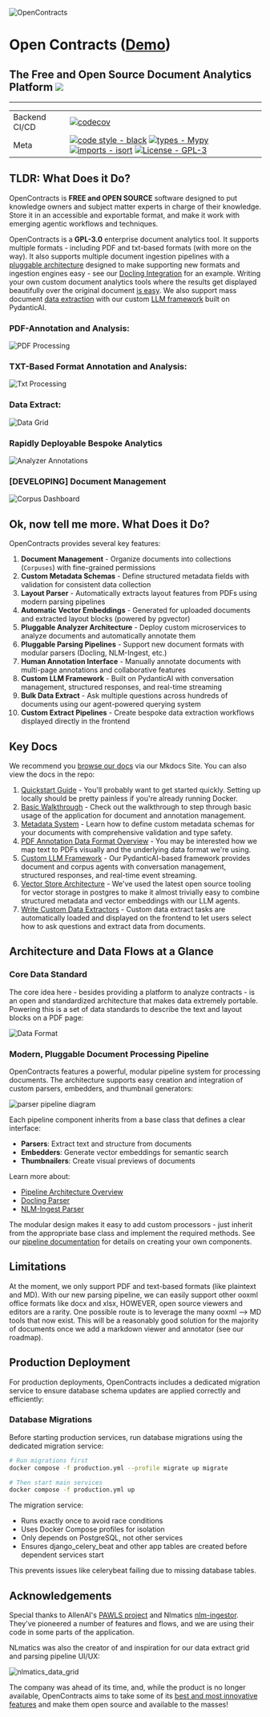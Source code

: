 ![OpenContracts](docs/assets/images/logos/OS_Legal_Logo.png)

# Open Contracts ([Demo](https://contracts.opensource.legal))
## The Free and Open Source Document Analytics Platform [![](https://img.shields.io/static/v1?label=Sponsor&message=%E2%9D%A4&logo=GitHub&color=%23fe8e86)](https://github.com/sponsors/JSv4)


---

| |                                                                                                                                                                                                                                                                                                                                                                                                                                                                                            |
| --- |--------------------------------------------------------------------------------------------------------------------------------------------------------------------------------------------------------------------------------------------------------------------------------------------------------------------------------------------------------------------------------------------------------------------------------------------------------------------------------------------|
| Backend CI/CD | [![codecov](https://codecov.io/gh/Open-Source-Legal/OpenContracts/branch/main/graph/badge.svg?token=RdVsiuaTVz)](https://codecov.io/gh/JSv4/OpenContracts)                                                                                                                                                                                                                                                                                                                  |
| Meta | [![code style - black](https://img.shields.io/badge/code%20style-black-000000.svg)](https://github.com/psf/black) [![types - Mypy](https://img.shields.io/badge/types-Mypy-blue.svg)](https://github.com/python/mypy) [![imports - isort](https://img.shields.io/badge/imports-isort-ef8336.svg)](https://github.com/pycqa/isort) [![License - GPL-3](https://img.shields.io/badge/license-GPLv3-blue)](https://spdx.org/licenses/) |

## TLDR: What Does it Do?

OpenContracts is **FREE and OPEN SOURCE** software designed to put knowledge owners and subject matter experts in charge of their knowledge. Store it in an accessible and exportable format, and make it work with emerging agentic workflows and techniques.

OpenContracts is a **GPL-3.0** enterprise document analytics tool. It supports multiple formats - including PDF and txt-based formats (with more on the way). It also supports multiple document ingestion pipelines with a [pluggable architecture](docs/pipelines/pipeline_overview.md) designed to make supporting new formats and ingestion engines easy - see our [Docling Integration](docs/pipelines/docling_parser.md) for an example. Writing your own custom document analytics tools where the results get displayed beautifully over the original document [is easy](docs/walkthrough/advanced/register-doc-analyzer.md). We also support mass document [data extraction](docs/extract_and_retrieval/data_extraction.md) with our custom [LLM framework](docs/architecture/llms/README.md) built on PydanticAI.

### PDF-Annotation and Analysis:

![PDF Processing](/docs/assets/images/gifs/PDF%20Annotation%20Flow.gif)

### TXT-Based Format Annotation and Analysis:

![Txt Processing](/docs/assets/images/gifs/Txt%20Annotation%20Flow.gif)

### Data Extract:

![Data Grid](docs/assets/images/screenshots/data_grid_image.png)

### Rapidly Deployable Bespoke Analytics

![Analyzer Annotations](docs/assets/images/screenshots/Analyzer_Annotations.png)

### [DEVELOPING] Document Management

![Corpus Dashboard](docs/assets/images/screenshots/corpus_dashboard.png)

## Ok, now tell me more. What Does it Do?

OpenContracts provides several key features:

1. **Document Management** - Organize documents into collections (`Corpuses`) with fine-grained permissions
2. **Custom Metadata Schemas** - Define structured metadata fields with validation for consistent data collection
3. **Layout Parser** - Automatically extracts layout features from PDFs using modern parsing pipelines
4. **Automatic Vector Embeddings** - Generated for uploaded documents and extracted layout blocks (powered by pgvector)
5. **Pluggable Analyzer Architecture** - Deploy custom microservices to analyze documents and automatically annotate them
6. **Pluggable Parsing Pipelines** - Support new document formats with modular parsers (Docling, NLM-Ingest, etc.)
7. **Human Annotation Interface** - Manually annotate documents with multi-page annotations and collaborative features
8. **Custom LLM Framework** - Built on PydanticAI with conversation management, structured responses, and real-time streaming
9. **Bulk Data Extract** - Ask multiple questions across hundreds of documents using our agent-powered querying system
10. **Custom Extract Pipelines** - Create bespoke data extraction workflows displayed directly in the frontend

## Key Docs

We recommend you [browse our docs](https://jsv4.github.io/OpenContracts/) via our Mkdocs Site. You can also view the 
docs in the repo:

1. [Quickstart Guide](docs/quick_start.md) - You'll probably want to get started quickly. Setting up locally should be
   pretty painless if you're already running Docker.
2. [Basic Walkthrough](docs/walkthrough/key-concepts.md) - Check out the walkthrough to step through basic usage of the
   application for document and annotation management.
3. [Metadata System](docs/metadata/metadata_overview.md) - Learn how to define custom metadata schemas for your documents
   with comprehensive validation and type safety.
4. [PDF Annotation Data Format Overview](docs/architecture/PDF-data-layer.md) - You may be interested how we map text to
   PDFs visually and the underlying data format we're using.
5. [Custom LLM Framework](docs/architecture/llms/README.md) - Our PydanticAI-based framework provides 
   document and corpus agents with conversation management, structured responses, and real-time event streaming.
6. [Vector Store Architecture](docs/extract_and_retrieval/vector_stores.md) -
   We've used the latest open source tooling for vector storage in postgres to make it almost trivially easy to
   combine structured metadata and vector embeddings with our LLM agents.
7. [Write Custom Data Extractors](docs/walkthrough/advanced/write-your-own-extractors.md) - Custom data extract tasks are
   automatically loaded and displayed on the frontend to let users select how to ask questions and extract data from documents.

## Architecture and Data Flows at a Glance

### Core Data Standard

The core idea here - besides providing a platform to analyze contracts - is an open and standardized architecture that
makes data extremely portable. Powering this is a set of data standards to describe the text and layout blocks on a PDF
page:

![Data Format](docs/assets/images/diagrams/pawls-annotation-mapping.svg)

### Modern, Pluggable Document Processing Pipeline

OpenContracts features a powerful, modular pipeline system for processing documents. The architecture supports easy creation and integration of custom parsers, embedders, and thumbnail generators:

![parser pipeline diagram](docs/assets/images/diagrams/parser_pipeline.svg)

Each pipeline component inherits from a base class that defines a clear interface:
- **Parsers**: Extract text and structure from documents
- **Embedders**: Generate vector embeddings for semantic search
- **Thumbnailers**: Create visual previews of documents

Learn more about:
- [Pipeline Architecture Overview](docs/pipelines/pipeline_overview.md)
- [Docling Parser](docs/pipelines/docling_parser.md)
- [NLM-Ingest Parser](docs/pipelines/nlm_ingest_parser.md)

The modular design makes it easy to add custom processors - just inherit from the appropriate base class and implement the required methods. See our [pipeline documentation](docs/pipelines/pipeline_overview.md#creating-new-components) for details on creating your own components.

## Limitations

At the moment, we only support PDF and text-based formats (like plaintext and MD). With our new parsing pipeline, we can easily support other ooxml office formats like docx and xlsx, HOWEVER, open source viewers and editors are a rarity. One possible route is to leverage the many ooxml --> MD tools that now exist. This will be a reasonably good solution for the majority of documents once we add a markdown viewer and annotator (see our roadmap). 

## Production Deployment

For production deployments, OpenContracts includes a dedicated migration service to ensure database schema updates are applied correctly and efficiently:

### Database Migrations

Before starting production services, run database migrations using the dedicated migration service:

```bash
# Run migrations first
docker compose -f production.yml --profile migrate up migrate

# Then start main services  
docker compose -f production.yml up
```

The migration service:
- Runs exactly once to avoid race conditions
- Uses Docker Compose profiles for isolation
- Only depends on PostgreSQL, not other services
- Ensures django_celery_beat and other app tables are created before dependent services start

This prevents issues like celerybeat failing due to missing database tables.

## Acknowledgements

Special thanks to AllenAI's [PAWLS project](https://github.com/allenai/pawls) and Nlmatics
[nlm-ingestor](https://github.com/nlmatics/nlm-ingestor). They've pioneered a number of features and flows, and we are
using their code in some parts of the application.

NLmatics was also the creator of and inspiration for our data extract grid and parsing pipeline UI/UX:

![nlmatics_data_grid](docs/assets/images/screenshots/nlmatics_datagrid.png)

The company was ahead of its time, and, while the product is no longer available, OpenContracts aims to take some of its [best and most innovative features](https://youtu.be/lX9lynpQwFA) and make them open source and available to the masses!
